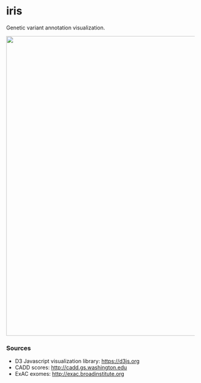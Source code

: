 # iris
Genetic variant annotation visualization.

<a href="https://stanfordbioinformatics.github.io/iris"><img src="https://stanfordbioinformatics.github.io/iris/preview2.png" width=800></a>

### Sources
- D3 Javascript visualization library: https://d3js.org
- CADD scores: http://cadd.gs.washington.edu
- ExAC exomes: http://exac.broadinstitute.org
